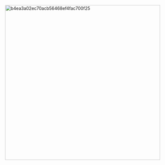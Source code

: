 <img width="503" alt="b4ea3a02ec70acb56468ef4fac700f25" src="https://github.com/user-attachments/assets/80d95471-3356-4ab6-adf5-e32f5364dde1" />
